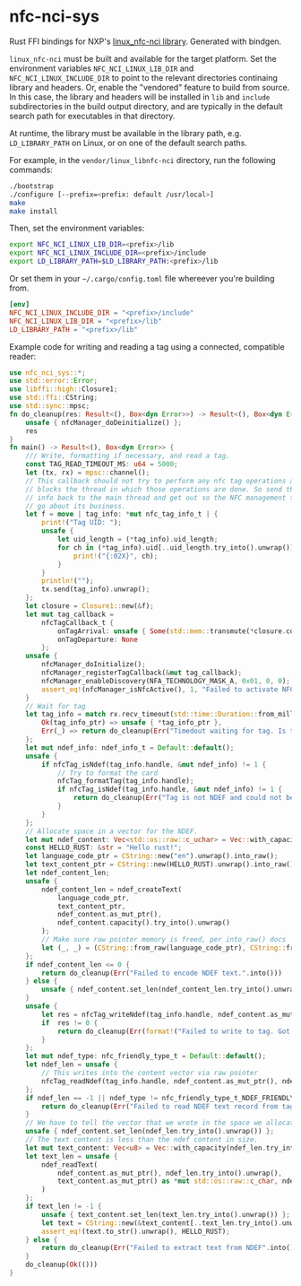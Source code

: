 # nfc-nci-sys

Rust FFI bindings for NXP's [linux_nfc-nci library](https://github.com/NXPNFCLinux/linux_libnfc-nci). Generated with bindgen.

`linux_nfc-nci` must be built and available for the target platform. Set the environment
variables `NFC_NCI_LINUX_LIB_DIR` and `NFC_NCI_LINUX_INCLUDE_DIR` to point to the relevant directories continaing library and headers. Or, enable the "vendored" feature to build from source. In this case, the library and headers will be installed in `lib` and `include` subdirectories in the build output directory, and are typically in the default search path for executables in that directory.

At runtime, the library must be available in the library path, e.g. `LD_LIBRARY_PATH` on Linux, or on one of the default search paths.

For example, in the `vendor/linux_libnfc-nci` directory, run the following commands:

```sh
./bootstrap
./configure [--prefix=<prefix: default /usr/local>]
make
make install
```

Then, set the environment variables:

```sh
export NFC_NCI_LINUX_LIB_DIR=<prefix>/lib
export NFC_NCI_LINUX_INCLUDE_DIR=<prefix>/include
export LD_LIBRARY_PATH=$LD_LIBRARY_PATH:<prefix>/lib
```
Or set them in your `~/.cargo/config.toml` file whereever you're building from.

```toml
[env]
NFC_NCI_LINUX_INCLUDE_DIR = "<prefix>/include"
NFC_NCI_LINUX_LIB_DIR = "<prefix>/lib"
LD_LIBRARY_PATH = "<prefix>/lib"
```


Example code for writing and reading a tag using a connected, compatible reader:
```rust
use nfc_nci_sys::*;
use std::error::Error;
use libffi::high::Closure1;
use std::ffi::CString;
use std::sync::mpsc;
fn do_cleanup(res: Result<(), Box<dyn Error>>) -> Result<(), Box<dyn Error>> {
    unsafe { nfcManager_doDeinitialize() };
    res
}
fn main() -> Result<(), Box<dyn Error>> {
    /// Write, formatting if necessary, and read a tag.
    const TAG_READ_TIMEOUT_MS: u64 = 5000;
    let (tx, rx) = mpsc::channel();
    // This callback should not try to perform any nfc tag operations as it
    // blocks the thread in which those operations are done. So send the tag
    // info back to the main thread and get out so the NFC management thread can
    // go about its business.
    let f = move | tag_info: *mut nfc_tag_info_t | {
        print!("Tag UID: ");
        unsafe {
            let uid_length = (*tag_info).uid_length;
            for ch in (*tag_info).uid[..uid_length.try_into().unwrap()].iter() {
                print!("{:02X}", ch);
            }
        }
        println!("");
        tx.send(tag_info).unwrap();
    };
    let closure = Closure1::new(&f);
    let mut tag_callback =
        nfcTagCallback_t {
            onTagArrival: unsafe { Some(std::mem::transmute(*closure.code_ptr())) },
            onTagDeparture: None
        };
    unsafe {
        nfcManager_doInitialize();
        nfcManager_registerTagCallback(&mut tag_callback);
        nfcManager_enableDiscovery(NFA_TECHNOLOGY_MASK_A, 0x01, 0, 0);
        assert_eq!(nfcManager_isNfcActive(), 1, "Failed to activate NFC manager. Is a NFC reader attached?");
    }
    // Wait for tag
    let tag_info = match rx.recv_timeout(std::time::Duration::from_millis(TAG_READ_TIMEOUT_MS)) {
        Ok(tag_info_ptr) => unsafe { *tag_info_ptr },
        Err(_) => return do_cleanup(Err("Timedout waiting for tag. Is there a tag near the reader?".into()))
    };
    let mut ndef_info: ndef_info_t = Default::default();
    unsafe {
        if nfcTag_isNdef(tag_info.handle, &mut ndef_info) != 1 {
            // Try to format the card
            nfcTag_formatTag(tag_info.handle);
            if nfcTag_isNdef(tag_info.handle, &mut ndef_info) != 1 {
                return do_cleanup(Err("Tag is not NDEF and could not be formatted.".into()))
            }
        }
    };
    // Allocate space in a vector for the NDEF.
    let mut ndef_content: Vec<std::os::raw::c_uchar> = Vec::with_capacity(100);
    const HELLO_RUST: &str = "Hello rust!";
    let language_code_ptr = CString::new("en").unwrap().into_raw();
    let text_content_ptr = CString::new(HELLO_RUST).unwrap().into_raw();
    let ndef_content_len;
    unsafe {
        ndef_content_len = ndef_createText(
            language_code_ptr,
            text_content_ptr,
            ndef_content.as_mut_ptr(),
            ndef_content.capacity().try_into().unwrap()
        );
        // Make sure raw pointer memory is freed, per into_raw() docs
        let (_, _) = (CString::from_raw(language_code_ptr), CString::from_raw(text_content_ptr));
    };
    if ndef_content_len <= 0 {
        return do_cleanup(Err("Failed to encode NDEF text.".into()))
    } else {
        unsafe { ndef_content.set_len(ndef_content_len.try_into().unwrap()) };
    }
    unsafe {
        let res = nfcTag_writeNdef(tag_info.handle, ndef_content.as_mut_ptr(), ndef_content_len.try_into().unwrap());
        if  res != 0 {
            return do_cleanup(Err(format!("Failed to write to tag. Got {}", ndef_content_len).into()))
        }
    };
    let mut ndef_type: nfc_friendly_type_t = Default::default();
    let ndef_len = unsafe {
        // This writes into the content vector via raw pointer
        nfcTag_readNdef(tag_info.handle, ndef_content.as_mut_ptr(), ndef_info.current_ndef_length, &mut ndef_type)
    };
    if ndef_len == -1 || ndef_type != nfc_friendly_type_t_NDEF_FRIENDLY_TYPE_TEXT {
        return do_cleanup(Err("Failed to read NDEF text record from tag".into()))
    }
    // We have to tell the vector that we wrote in the space we allocated
    unsafe { ndef_content.set_len(ndef_len.try_into().unwrap()) };
    // The text content is less than the ndef content in size.
    let mut text_content: Vec<u8> = Vec::with_capacity(ndef_len.try_into().unwrap());
    let text_len = unsafe {
        ndef_readText(
            ndef_content.as_mut_ptr(), ndef_len.try_into().unwrap(),
            text_content.as_mut_ptr() as *mut std::os::raw::c_char, ndef_len.try_into().unwrap()
        )
    };
    if text_len != -1 {
        unsafe { text_content.set_len(text_len.try_into().unwrap()) };
        let text = CString::new(&text_content[..text_len.try_into().unwrap()]).unwrap();
        assert_eq!(text.to_str().unwrap(), HELLO_RUST);
    } else {
        return do_cleanup(Err("Failed to extract text from NDEF".into()))
    }
    do_cleanup(Ok(()))
}
```
